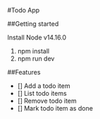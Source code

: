 #Todo App

##Getting started

Install Node v14.16.0

1. npm install
2. npm run dev

##Features

- [] Add a todo item
- [] List todo items
- [] Remove todo item
- [] Mark todo item as done